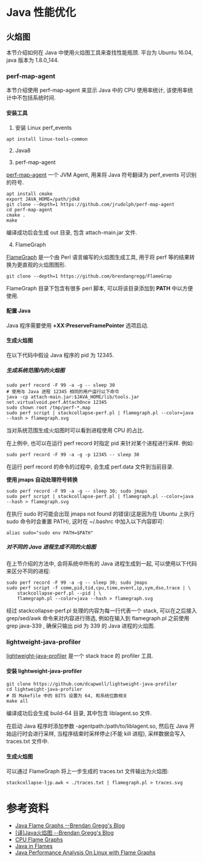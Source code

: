 # Java 性能优化 #

## 火焰图 ##

本节介绍如何在 Java 中使用火焰图工具来查找性能瓶颈. 平台为 Ubuntu 16.04, java 版本为 1.8.0_144.

### perf-map-agent ###

本节介绍使用 perf-map-agent 来显示 Java 中的 CPU 使用率统计, 该使用率统计中不包括系统时间.

#### 安装工具 ####

1. 安装 Linux perf_events

```
apt install linux-tools-common
```

2. Java8

3. perf-map-agent

[perf-map-agent](https://github.com/jvm-profiling-tools/perf-map-agent) 一个 JVM Agent, 用来将 Java 符号翻译为 perf_events 可识别的符号.

```
apt install cmake
export JAVA_HOME=/path/jdk8
git clone --depth=1 https://github.com/jrudolph/perf-map-agent
cd perf-map-agent
cmake .
make
```

编译成功后会生成 out 目录, 包含 attach-main.jar 文件.

4. FlameGraph

[FlameGraph](https://github.com/brendangregg/FlameGraph) 是一个由 Perl 语言编写的火焰图生成工具, 用于将 perf 等的结果转换为更直观的火焰图图形.

```
git clone --depth=1 https://github.com/brendangregg/FlameGrap
```

FlameGraph 目录下包含有很多 perl 脚本, 可以将该目录添加到 **PATH** 中以方便使用.

#### 配置 Java ####

Java 程序需要使用 **+XX:PreserveFramePointer** 选项启动.

#### 生成火焰图 ####

在以下代码中假设 Java 程序的 pid 为 12345.

##### 生成系统范围内的火焰图 #####

```
sudo perf record -F 99 -a -g -- sleep 30
# 使用与 Java 进程 12345 相同的用户运行以下命令
java -cp attach-main.jar:$JAVA_HOME/lib/tools.jar net.virtualvoid.perf.AttachOnce 12345
sudo chown root /tmp/perf-*.map
sudo perf script | stackcollapse-perf.pl | flamegraph.pl --color=java --hash > flamegraph.svg
```

当对系统范围生成火焰图时可以看到进程使用 CPU 的占比.

在上例中, 也可以在运行 perf record 时指定 pid 来针对某个进程进行采样. 例如:

```
sudo perf record -F 99 -a -g -p 12345 -- sleep 30
```

在运行 perf record 的命令的过程中, 会生成 perf.data 文件到当前目录.

**使用 jmaps 自动处理符号转换**

```
sudo perf record -F 99 -a -g -- sleep 30; sudo jmaps
sudo perf script | stackcollapse-perf.pl | flamegraph.pl --color=java --hash > flamegraph.svg
```

在执行 sudo 时可能会出现 jmaps not found 的错误(这是因为在 Ubuntu 上执行 sudo 命令时会重置 PATH), 这时在 ~/.bashrc 中加入以下内容即可:

```
alias sudo="sudo env PATH=$PATH"
```

##### 对不同的 Java 进程生成不同的火焰图 #####

在上节介绍的方法中, 会将系统中所有的 Java 进程生成到一起, 可以使用以下代码来区分不同的进程:

```
sudo perf record -F 99 -a -g -- sleep 30; sudo jmaps
sudo perf script -f comm,pid,tid,cpu,time,event,ip,sym,dso,trace | \
    stackcollapse-perf.pl --pid | \
    flamegraph.pl --color=java --hash > flamegraph.svg
```

经过 stackcollapse-perf.pl 处理的内容为每一行代表一个 stack, 可以在之后接入 grep/sed/awk 命令来对内容进行筛选, 例如在输入到 flamegraph.pl 之前使用 grep java-339 , 确保只输出 pid 为 339 的 Java 进程的火焰图.

### lightweight-java-profiler ###

[lightweight-java-profiler](https://github.com/dcapwell/lightweight-java-profiler) 是一个 stack trace 的 profiler 工具.

#### 安装 lightweight-java-profiler ####

```
git clone https://github.com/dcapwell/lightweight-java-profiler
cd lightweight-java-profiler
# 将 Makefile 中的 BITS 设置为 64, 和系统位数相关
make all
```

编译成功后会生成 build-64 目录, 其中包含 liblagent.so 文件.

在启动 Java 程序时添加参数 -agentpath:/path/to/liblagent.so, 然后在 Java 开始运行时会进行采样, 当程序结束时采样停止(不能 kill 进程), 采样数据会写入 traces.txt 文件中.

#### 生成火焰图 ####

可以通过 FlameGraph 将上一步生成的 traces.txt 文件输出为火焰图:

```
stackcollapse-ljp.awk < ./traces.txt | flamegraph.pl > traces.svg
```

# 参考资料 #

- [Java Flame Graphs --Brendan Gregg's Blog](http://www.brendangregg.com/blog/2014-06-12/java-flame-graphs.html)
- [[译]Java火焰图 --Brendan Gregg's Blog](http://colobu.com/2016/08/10/Java-Flame-Graphs/)
- [CPU Flame Graphs](http://www.brendangregg.com/FlameGraphs/cpuflamegraphs.html#Java)
- [Java in Flames](https://medium.com/netflix-techblog/java-in-flames-e763b3d32166)
- [Java Performance Analysis On Linux with Flame Graphs](./JavaOne2016_JavaFlameGraphs.pdf)
